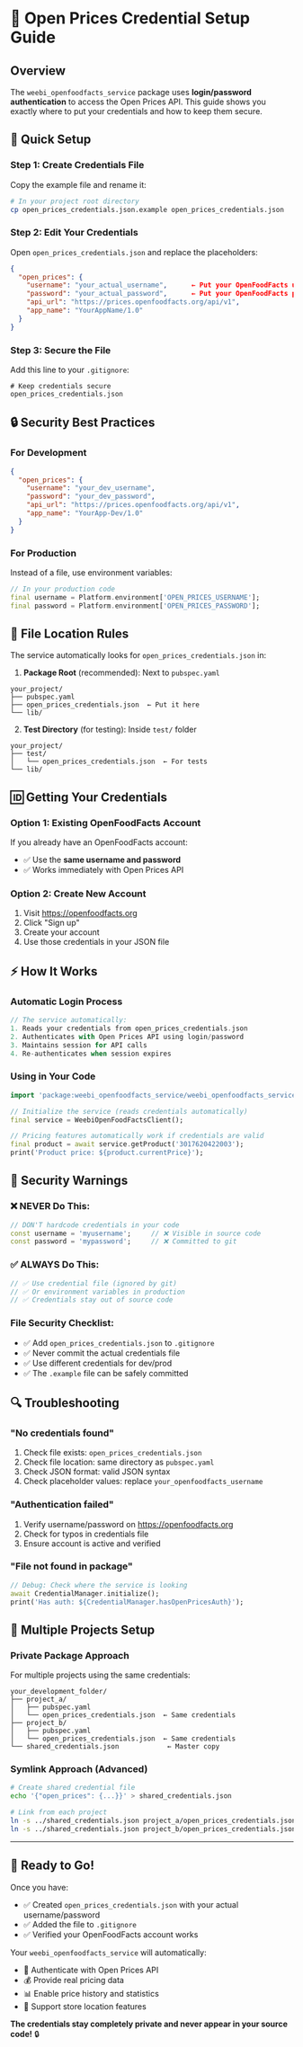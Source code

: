 # 🔐 Open Prices Credential Setup Guide

## Overview
The `weebi_openfoodfacts_service` package uses **login/password authentication** to access the Open Prices API. This guide shows you exactly where to put your credentials and how to keep them secure.

## 🎯 Quick Setup

### Step 1: Create Credentials File
Copy the example file and rename it:
```bash
# In your project root directory
cp open_prices_credentials.json.example open_prices_credentials.json
```

### Step 2: Edit Your Credentials
Open `open_prices_credentials.json` and replace the placeholders:

```json
{
  "open_prices": {
    "username": "your_actual_username",      ← Put your OpenFoodFacts username here
    "password": "your_actual_password",      ← Put your OpenFoodFacts password here
    "api_url": "https://prices.openfoodfacts.org/api/v1",
    "app_name": "YourAppName/1.0"
  }
}
```

### Step 3: Secure the File
Add this line to your `.gitignore`:
```gitignore
# Keep credentials secure
open_prices_credentials.json
```

## 🔒 Security Best Practices

### For Development
```json
{
  "open_prices": {
    "username": "your_dev_username",
    "password": "your_dev_password",
    "api_url": "https://prices.openfoodfacts.org/api/v1",
    "app_name": "YourApp-Dev/1.0"
  }
}
```

### For Production
Instead of a file, use environment variables:
```dart
// In your production code
final username = Platform.environment['OPEN_PRICES_USERNAME'];
final password = Platform.environment['OPEN_PRICES_PASSWORD'];
```

## 📍 File Location Rules

The service automatically looks for `open_prices_credentials.json` in:

1. **Package Root** (recommended): Next to `pubspec.yaml`
```
your_project/
├── pubspec.yaml
├── open_prices_credentials.json  ← Put it here
└── lib/
```

2. **Test Directory** (for testing): Inside `test/` folder
```
your_project/
├── test/
│   └── open_prices_credentials.json  ← For tests
└── lib/
```

## 🆔 Getting Your Credentials

### Option 1: Existing OpenFoodFacts Account
If you already have an OpenFoodFacts account:
- ✅ Use the **same username and password**
- ✅ Works immediately with Open Prices API

### Option 2: Create New Account
1. Visit https://openfoodfacts.org
2. Click "Sign up" 
3. Create your account
4. Use those credentials in your JSON file

## ⚡ How It Works

### Automatic Login Process
```dart
// The service automatically:
1. Reads your credentials from open_prices_credentials.json
2. Authenticates with Open Prices API using login/password
3. Maintains session for API calls
4. Re-authenticates when session expires
```

### Using in Your Code
```dart
import 'package:weebi_openfoodfacts_service/weebi_openfoodfacts_service.dart';

// Initialize the service (reads credentials automatically)
final service = WeebiOpenFoodFactsClient();

// Pricing features automatically work if credentials are valid
final product = await service.getProduct('3017620422003');
print('Product price: ${product.currentPrice}');
```

## 🚨 Security Warnings

### ❌ NEVER Do This:
```dart
// DON'T hardcode credentials in your code
const username = 'myusername';     // ❌ Visible in source code
const password = 'mypassword';     // ❌ Committed to git
```

### ✅ ALWAYS Do This:
```dart
// ✅ Use credential file (ignored by git)
// ✅ Or environment variables in production
// ✅ Credentials stay out of source code
```

### File Security Checklist:
- ✅ Add `open_prices_credentials.json` to `.gitignore`
- ✅ Never commit the actual credentials file
- ✅ Use different credentials for dev/prod
- ✅ The `.example` file can be safely committed

## 🔍 Troubleshooting

### "No credentials found"
1. Check file exists: `open_prices_credentials.json` 
2. Check file location: same directory as `pubspec.yaml`
3. Check JSON format: valid JSON syntax
4. Check placeholder values: replace `your_openfoodfacts_username`

### "Authentication failed"
1. Verify username/password on https://openfoodfacts.org
2. Check for typos in credentials file
3. Ensure account is active and verified

### "File not found in package"
```dart
// Debug: Check where the service is looking
await CredentialManager.initialize();
print('Has auth: ${CredentialManager.hasOpenPricesAuth}');
```

## 📂 Multiple Projects Setup

### Private Package Approach
For multiple projects using the same credentials:

```
your_development_folder/
├── project_a/
│   ├── pubspec.yaml
│   └── open_prices_credentials.json  ← Same credentials
├── project_b/
│   ├── pubspec.yaml
│   └── open_prices_credentials.json  ← Same credentials
└── shared_credentials.json            ← Master copy
```

### Symlink Approach (Advanced)
```bash
# Create shared credential file
echo '{"open_prices": {...}}' > shared_credentials.json

# Link from each project
ln -s ../shared_credentials.json project_a/open_prices_credentials.json
ln -s ../shared_credentials.json project_b/open_prices_credentials.json
```

---

## 🎉 Ready to Go!

Once you have:
- ✅ Created `open_prices_credentials.json` with your actual username/password
- ✅ Added the file to `.gitignore` 
- ✅ Verified your OpenFoodFacts account works

Your `weebi_openfoodfacts_service` will automatically:
- 🔐 Authenticate with Open Prices API
- 💰 Provide real pricing data
- 📊 Enable price history and statistics
- 🏪 Support store location features

**The credentials stay completely private and never appear in your source code!** 🔒 